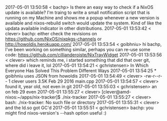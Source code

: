 2017-05-01 13:50:58 < bachp> Is there an easy way to check if a NixOS update is available? I'm traing to write a small notification script that is running on my Machine and shows me a popup whenever a new version is available and nixos-rebuild switch would update the system. Kind of like the updata available indicator in other distributions.
2017-05-01 13:53:42 < clever> bachp: either check the revisions on https://github.com/NixOS/nixpkgs-channels or http://howoldis.herokuapp.com/
2017-05-01 13:53:54 < goibhniu> hi bachp, I've been working on something similar, perhaps you can re-use some code: https://github.com/cillianderoiste/NixTrayWidget
2017-05-01 13:53:56 < clever> which reminds me, i started something that did that over git, where did i leave it, lol
2017-05-01 13:54:21 < gchristensen> In Which Everyone Has Solved This Problem Different Ways
2017-05-01 13:54:25  * goibhniu uses JSON from howoldis
2017-05-01 13:54:49 < clever> -rw-r--r-- 1 clever users 3.5K Feb 29  2016 main.cpp
2017-05-01 13:54:57 < clever> found it, year old, not even in git
2017-05-01 13:55:03 < gchristensen> an on feb 29 even
2017-05-01 13:55:27 < clever> [clever@amd-nixos:~/apps/nix-tracker]$ ./nix-tracker
2017-05-01 13:55:27 < clever> bash: ./nix-tracker: No such file or directory
2017-05-01 13:55:31 < clever> and the ld.so got GC'd
2017-05-01 13:55:51 < gchristensen> bachp: you might find nixos-version's --hash option useful :)

